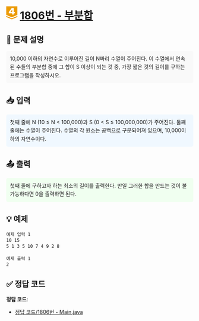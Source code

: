 <!-- ChatGPT를 사용하여 꾸몄습니다 -->
# <img src="https://github.com/GUBBIB/BaekJoonCode/blob/main/Tier_Img/Gold-4.svg" alt="티어그림" width="30px" height="35px"> [1806번 - 부분합](https://www.acmicpc.net/problem/1806)

<h2>📝 문제 설명</h2>
<div style="background-color: #f9f9f9; padding: 10px; border-radius: 5px; line-height: 1.6;">
    10,000 이하의 자연수로 이루어진 길이 N짜리 수열이 주어진다. 이 수열에서 연속된 수들의 부분합 중에 그 합이 S 이상이 되는 것 중, 가장 짧은 것의 길이를 구하는 프로그램을 작성하시오.
</div>

<h2>📥 입력</h2>
<div style="background-color: #f0f8ff; padding: 10px; border-radius: 5px; line-height: 1.6;">
    첫째 줄에 N (10 ≤ N < 100,000)과 S (0 < S ≤ 100,000,000)가 주어진다. 둘째 줄에는 수열이 주어진다. 수열의 각 원소는 공백으로 구분되어져 있으며, 10,000이하의 자연수이다.
</div>

<h2>📤 출력</h2>
<div style="background-color: #f0fff0; padding: 10px; border-radius: 5px; line-height: 1.6;">
    첫째 줄에 구하고자 하는 최소의 길이를 출력한다. 만일 그러한 합을 만드는 것이 불가능하다면 0을 출력하면 된다.
</div>

<h2>💡 예제</h2>

```plaintext
예제 입력 1
10 15
5 1 3 5 10 7 4 9 2 8

예제 출력 1
2
```

## ✅ 정답 코드
**정답 코드**:
- [정답 코드/1806번 - Main.java](https://github.com/GUBBIB/BaekJoonCode/tree/main/1806%EB%B2%88%20-%20%EB%B6%80%EB%B6%84%ED%95%A9/%EC%A0%95%EB%8B%B5%EC%BD%94%EB%93%9C)
